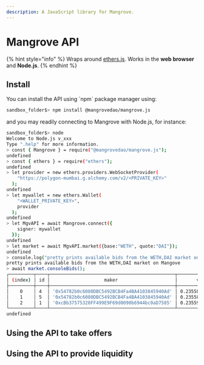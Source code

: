 ```yaml
---
description: A JavaScript library for Mangrove.
---
```


# Mangrove API

{% hint style="info" %}
Wraps around [ethers.js](https://github.com/ethers-io/ethers.js). Works in the **web browser** and **Node.js**.
{% endhint %}

## Install

You can install the API using \`npm\` package manager using:

```bash
sandbox_folder$> npm install @mangrovedao/mangrove.js
```

and you may readily connecting to Mangrove with Node.js, for instance:

```bash
sandbox_folder$> node
Welcome to Node.js v_xxx
Type ".help" for more information.
> const { Mangrove } = require("@mangrovedao/mangrove.js");
undefined
> const { ethers } = require("ethers");
undefined
> let provider = new ethers.providers.WebSocketProvider(
    "https://polygon-mumbai.g.alchemy.com/v2/<PRIVATE_KEY>"
  );
undefined
> let mywallet = new ethers.Wallet(
    "<WALLET_PRIVATE_KEY>",
    provider
  );
undefined
> let MgvAPI = await Mangrove.connect({
    signer: mywallet
  });
undefined
> let market = await MgvAPI.market({base:"WETH", quote:"DAI"});
undefined
> console.log("pretty prints available bids from the WETH,DAI market on Mangove");
pretty prints available bids from the WETH,DAI market on Mangove
> await market.consoleBids();
┌─────────┬────┬──────────────────────────────────────────────┬─────────────────────┬───────────────────────────┐
│ (index) │ id │                    maker                     │       volume        │           price           │
├─────────┼────┼──────────────────────────────────────────────┼─────────────────────┼───────────────────────────┤
│    0    │ 4  │ '0x54782b0c6080DBC5492BCB4Fa4BA4103845940Ad' │ 0.2355813953488372  │ 4244.81737413622919031855 │
│    1    │ 5  │ '0x54782b0c6080DBC5492BCB4Fa4BA4103845940Ad' │ 0.2355813953488372  │ 4244.81737413622919031855 │
│    2    │ 1  │ '0xcBb37575320FF499E9F69d0090b6944bc0aD7585' │ 0.23559598787030558 │ 4244.55445544554446426917 │
└─────────┴────┴──────────────────────────────────────────────┴─────────────────────┴───────────────────────────┘
undefined
```



## Using the API to take offers



## Using the API to provide liquidity

